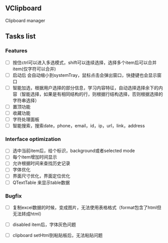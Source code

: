 ## VClipboard
Clipboard manager

## Tasks list

### Features

- [ ] 按住ctrl可以进入多选模式，shift可以连续选择，选择多个item后可以合并item(仅字符可以合并)
- [ ] 启动后 会自动缩小到systemTray，鼠标点击会弹出窗口，快捷键也会显示窗口
- [ ] 智能加选，根据用户选择的部分信息，学习内容特征，自动选择选择余下的内容（智能选择，如果是有相同结构的行，则根据行结构选择，否则根据选择的字符串选择）
- [ ] 置顶功能
- [ ] 收藏功能
- [ ] 字符处理面板
- [ ] 智能搜索，搜索date，phone，email，id，ip，url，link，address

### Interface optimization
- [ ] 选中当前item后，给个标识，background或者selected mode
- [ ] 每个item增加时间显示
- [ ] 允许根据时间来查找历史记录
- [ ] 字体优化
- [ ] 界面尺寸优化，界面定位优化
- [ ] QTextTable 来显示table数据

### Bugfix
- [ ] 复制excel数据的时候，变成图片，无法使用表格格式（format包含了html但无法转成html）
- [ ] disabled item后，字体灰色问题
- [ ] clipboard setHtml到粘贴板后，无法粘贴问题

